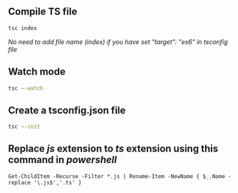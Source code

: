 ## Compile TS file

```cmd
tsc index
```

_No need to add file name (index) if you have set "target": "es6" in tsconfig file_

## Watch mode

```cmd
tsc --watch
```

## Create a tsconfig.json file

```cmd
tsc --init
```

## Replace _js_ extension to _ts_ extension using this command in _powershell_

```powersheel
Get-ChildItem -Recurse -Filter *.js | Rename-Item -NewName { $_.Name -replace '\.js$','.ts' }
```
